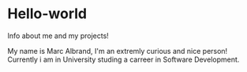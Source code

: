 # Hello-world
Info about me and my projects!

My name is Marc Albrand, I'm an extremly curious and nice person!
Currently i am in University studing a carreer in Software Development.
